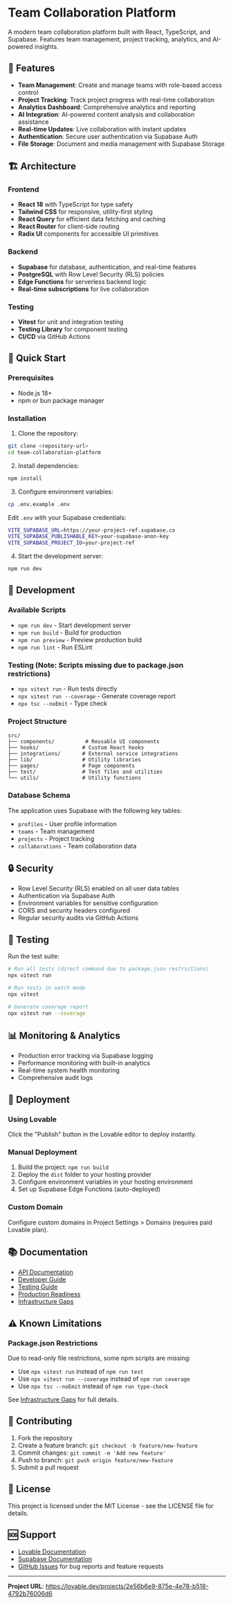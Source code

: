 # Team Collaboration Platform

A modern team collaboration platform built with React, TypeScript, and Supabase. Features team management, project tracking, analytics, and AI-powered insights.

## 🌟 Features

- **Team Management**: Create and manage teams with role-based access control
- **Project Tracking**: Track project progress with real-time collaboration
- **Analytics Dashboard**: Comprehensive analytics and reporting
- **AI Integration**: AI-powered content analysis and collaboration assistance
- **Real-time Updates**: Live collaboration with instant updates
- **Authentication**: Secure user authentication via Supabase Auth
- **File Storage**: Document and media management with Supabase Storage

## 🏗️ Architecture

### Frontend
- **React 18** with TypeScript for type safety
- **Tailwind CSS** for responsive, utility-first styling
- **React Query** for efficient data fetching and caching
- **React Router** for client-side routing
- **Radix UI** components for accessible UI primitives

### Backend
- **Supabase** for database, authentication, and real-time features
- **PostgreSQL** with Row Level Security (RLS) policies
- **Edge Functions** for serverless backend logic
- **Real-time subscriptions** for live collaboration

### Testing
- **Vitest** for unit and integration testing
- **Testing Library** for component testing
- **CI/CD** via GitHub Actions

## 🚀 Quick Start

### Prerequisites
- Node.js 18+ 
- npm or bun package manager

### Installation

1. Clone the repository:
```bash
git clone <repository-url>
cd team-collaboration-platform
```

2. Install dependencies:
```bash
npm install
```

3. Configure environment variables:
```bash
cp .env.example .env
```

Edit `.env` with your Supabase credentials:
```bash
VITE_SUPABASE_URL=https://your-project-ref.supabase.co
VITE_SUPABASE_PUBLISHABLE_KEY=your-supabase-anon-key
VITE_SUPABASE_PROJECT_ID=your-project-ref
```

4. Start the development server:
```bash
npm run dev
```

## 📝 Development

### Available Scripts
- `npm run dev` - Start development server
- `npm run build` - Build for production
- `npm run preview` - Preview production build
- `npm run lint` - Run ESLint

### Testing (Note: Scripts missing due to package.json restrictions)
- `npx vitest run` - Run tests directly
- `npx vitest run --coverage` - Generate coverage report
- `npx tsc --noEmit` - Type check

### Project Structure
```
src/
├── components/          # Reusable UI components
├── hooks/              # Custom React hooks
├── integrations/       # External service integrations
├── lib/                # Utility libraries
├── pages/              # Page components
├── test/               # Test files and utilities
└── utils/              # Utility functions
```

### Database Schema
The application uses Supabase with the following key tables:
- `profiles` - User profile information
- `teams` - Team management
- `projects` - Project tracking
- `collaborations` - Team collaboration data

## 🔒 Security

- Row Level Security (RLS) enabled on all user data tables
- Authentication via Supabase Auth
- Environment variables for sensitive configuration
- CORS and security headers configured
- Regular security audits via GitHub Actions

## 🧪 Testing

Run the test suite:
```bash
# Run all tests (direct command due to package.json restrictions)
npx vitest run

# Run tests in watch mode
npx vitest

# Generate coverage report
npx vitest run --coverage
```

## 📊 Monitoring & Analytics

- Production error tracking via Supabase logging
- Performance monitoring with built-in analytics
- Real-time system health monitoring
- Comprehensive audit logs

## 🚀 Deployment

### Using Lovable
Click the "Publish" button in the Lovable editor to deploy instantly.

### Manual Deployment
1. Build the project: `npm run build`
2. Deploy the `dist` folder to your hosting provider
3. Configure environment variables in your hosting environment
4. Set up Supabase Edge Functions (auto-deployed)

### Custom Domain
Configure custom domains in Project Settings > Domains (requires paid Lovable plan).

## 📚 Documentation

- [API Documentation](./docs/API_DOCUMENTATION.md)
- [Developer Guide](./docs/DEVELOPER_GUIDE.md)
- [Testing Guide](./TESTING.md)
- [Production Readiness](./docs/PRODUCTION_READINESS.md)
- [Infrastructure Gaps](./docs/INFRASTRUCTURE_GAPS.md)

## ⚠️ Known Limitations

### Package.json Restrictions
Due to read-only file restrictions, some npm scripts are missing:
- Use `npx vitest run` instead of `npm run test`
- Use `npx vitest run --coverage` instead of `npm run coverage`
- Use `npx tsc --noEmit` instead of `npm run type-check`

See [Infrastructure Gaps](./docs/INFRASTRUCTURE_GAPS.md) for full details.

## 🤝 Contributing

1. Fork the repository
2. Create a feature branch: `git checkout -b feature/new-feature`
3. Commit changes: `git commit -m 'Add new feature'`
4. Push to branch: `git push origin feature/new-feature`
5. Submit a pull request

## 📄 License

This project is licensed under the MIT License - see the LICENSE file for details.

## 🆘 Support

- [Lovable Documentation](https://docs.lovable.dev/)
- [Supabase Documentation](https://supabase.com/docs)
- [GitHub Issues](./issues) for bug reports and feature requests

---

**Project URL**: https://lovable.dev/projects/2e56b6e9-875e-4e78-b518-4792b76006d6